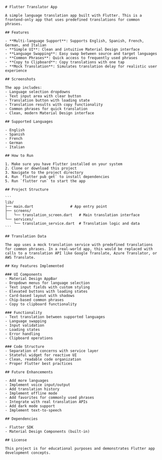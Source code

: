     # Flutter Translator App

    A simple language translation app built with Flutter. This is a frontend-only app that uses predefined translations for common phrases.

    ## Features

    - **Multi-language Support**: Supports English, Spanish, French, German, and Italian
    - **Simple UI**: Clean and intuitive Material Design interface
    - **Language Swapping**: Easy swap between source and target languages
    - **Common Phrases**: Quick access to frequently used phrases
    - **Copy to Clipboard**: Copy translations with one tap
    - **Mock Translation**: Simulates translation delay for realistic user experience

    ## Screenshots

    The app includes:
    - Language selection dropdowns
    - Text input area with clear button
    - Translation button with loading state
    - Translation results with copy functionality
    - Common phrases for quick translation
    - Clean, modern Material Design interface

    ## Supported Languages

    - English
    - Spanish
    - French
    - German
    - Italian

    ## How to Run

    1. Make sure you have Flutter installed on your system
    2. Clone or download this project
    3. Navigate to the project directory
    4. Run `flutter pub get` to install dependencies
    5. Run `flutter run` to start the app

    ## Project Structure

    ```
    lib/
    ├── main.dart                 # App entry point
    ├── screens/
    │   └── translation_screen.dart   # Main translation interface
    └── services/
        └── translation_service.dart  # Translation logic and data
    ```

    ## Translation Data

    The app uses a mock translation service with predefined translations for common phrases. In a real-world app, this would be replaced with calls to a translation API like Google Translate, Azure Translator, or AWS Translate.

    ## Key Features Implemented

    ### UI Components
    - Material Design AppBar
    - Dropdown menus for language selection
    - Text input fields with custom styling
    - Elevated buttons with loading states
    - Card-based layout with shadows
    - Chip-based common phrases
    - Copy to clipboard functionality

    ### Functionality
    - Text translation between supported languages
    - Language swapping
    - Input validation
    - Loading states
    - Error handling
    - Clipboard operations

    ### Code Structure
    - Separation of concerns with service layer
    - Stateful widget for reactive UI
    - Clean, readable code organization
    - Proper Flutter best practices

    ## Future Enhancements

    - Add more languages
    - Implement voice input/output
    - Add translation history
    - Implement offline mode
    - Add favorites for commonly used phrases
    - Integrate with real translation APIs
    - Add dark mode support
    - Implement text-to-speech

    ## Dependencies

    - Flutter SDK
    - Material Design Components (built-in)

    ## License

    This project is for educational purposes and demonstrates Flutter app development concepts.